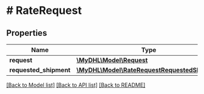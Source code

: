 # # RateRequest

## Properties

Name | Type | Description | Notes
------------ | ------------- | ------------- | -------------
**request** | [**\MyDHL\Model\Request**](Request.md) |  | [optional] 
**requested_shipment** | [**\MyDHL\Model\RateRequestRequestedShipment**](RateRequestRequestedShipment.md) |  | 

[[Back to Model list]](../../README.md#documentation-for-models) [[Back to API list]](../../README.md#documentation-for-api-endpoints) [[Back to README]](../../README.md)


